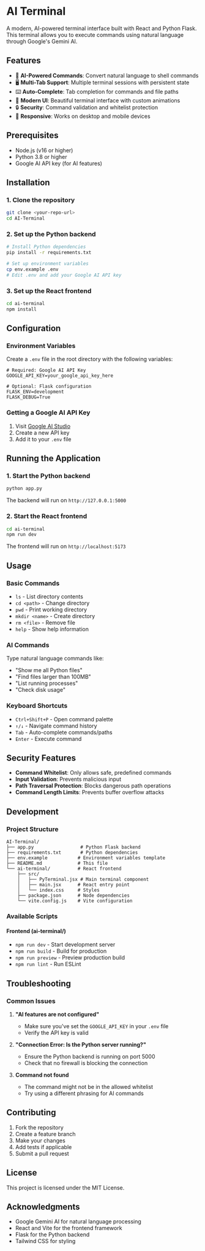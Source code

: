 # AI Terminal

A modern, AI-powered terminal interface built with React and Python Flask. This terminal allows you to execute commands using natural language through Google's Gemini AI.

## Features

- 🤖 **AI-Powered Commands**: Convert natural language to shell commands
- 🖥️ **Multi-Tab Support**: Multiple terminal sessions with persistent state
- ⌨️ **Auto-Complete**: Tab completion for commands and file paths
- 🎨 **Modern UI**: Beautiful terminal interface with custom animations
- 🔒 **Security**: Command validation and whitelist protection
- 📱 **Responsive**: Works on desktop and mobile devices

## Prerequisites

- Node.js (v16 or higher)
- Python 3.8 or higher
- Google AI API key (for AI features)

## Installation

### 1. Clone the repository
```bash
git clone <your-repo-url>
cd AI-Terminal
```

### 2. Set up the Python backend
```bash
# Install Python dependencies
pip install -r requirements.txt

# Set up environment variables
cp env.example .env
# Edit .env and add your Google AI API key
```

### 3. Set up the React frontend
```bash
cd ai-terminal
npm install
```

## Configuration

### Environment Variables

Create a `.env` file in the root directory with the following variables:

```env
# Required: Google AI API Key
GOOGLE_API_KEY=your_google_api_key_here

# Optional: Flask configuration
FLASK_ENV=development
FLASK_DEBUG=True
```

### Getting a Google AI API Key

1. Visit [Google AI Studio](https://makersuite.google.com/app/apikey)
2. Create a new API key
3. Add it to your `.env` file

## Running the Application

### 1. Start the Python backend
```bash
python app.py
```
The backend will run on `http://127.0.0.1:5000`

### 2. Start the React frontend
```bash
cd ai-terminal
npm run dev
```
The frontend will run on `http://localhost:5173`

## Usage

### Basic Commands
- `ls` - List directory contents
- `cd <path>` - Change directory
- `pwd` - Print working directory
- `mkdir <name>` - Create directory
- `rm <file>` - Remove file
- `help` - Show help information

### AI Commands
Type natural language commands like:
- "Show me all Python files"
- "Find files larger than 100MB"
- "List running processes"
- "Check disk usage"

### Keyboard Shortcuts
- `Ctrl+Shift+P` - Open command palette
- `↑/↓` - Navigate command history
- `Tab` - Auto-complete commands/paths
- `Enter` - Execute command

## Security Features

- **Command Whitelist**: Only allows safe, predefined commands
- **Input Validation**: Prevents malicious input
- **Path Traversal Protection**: Blocks dangerous path operations
- **Command Length Limits**: Prevents buffer overflow attacks

## Development

### Project Structure
```
AI-Terminal/
├── app.py                 # Python Flask backend
├── requirements.txt       # Python dependencies
├── env.example           # Environment variables template
├── README.md             # This file
└── ai-terminal/          # React frontend
    ├── src/
    │   ├── PyTerminal.jsx # Main terminal component
    │   ├── main.jsx      # React entry point
    │   └── index.css     # Styles
    ├── package.json      # Node dependencies
    └── vite.config.js    # Vite configuration
```

### Available Scripts

#### Frontend (ai-terminal/)
- `npm run dev` - Start development server
- `npm run build` - Build for production
- `npm run preview` - Preview production build
- `npm run lint` - Run ESLint

## Troubleshooting

### Common Issues

1. **"AI features are not configured"**
   - Make sure you've set the `GOOGLE_API_KEY` in your `.env` file
   - Verify the API key is valid

2. **"Connection Error: Is the Python server running?"**
   - Ensure the Python backend is running on port 5000
   - Check that no firewall is blocking the connection

3. **Command not found**
   - The command might not be in the allowed whitelist
   - Try using a different phrasing for AI commands

## Contributing

1. Fork the repository
2. Create a feature branch
3. Make your changes
4. Add tests if applicable
5. Submit a pull request

## License

This project is licensed under the MIT License.

## Acknowledgments

- Google Gemini AI for natural language processing
- React and Vite for the frontend framework
- Flask for the Python backend
- Tailwind CSS for styling
